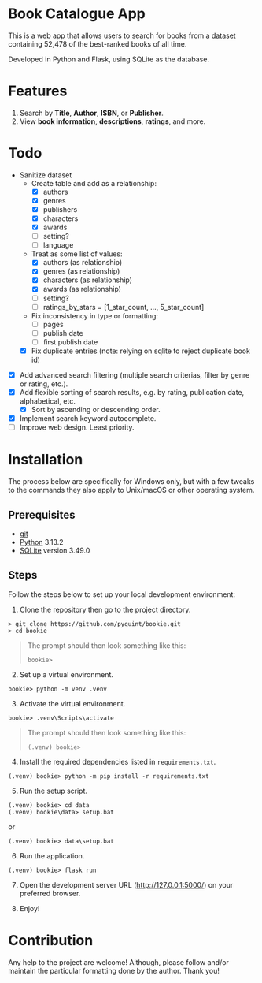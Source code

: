 # Book Catalogue App
This is a web app that allows users to search for books from a [dataset](https://www.kaggle.com/datasets/pooriamst/best-books-ever-dataset) containing 52,478 of the best-ranked books of all time.

Developed in Python and Flask, using SQLite as the database.

# Features
1. Search by **Title**, **Author**, **ISBN**, or **Publisher**.
2. View **book information**, **descriptions**, **ratings**, and more.

# Todo
- Sanitize dataset
  - Create table and add as a relationship:
    - [x] authors
    - [x] genres
    - [x] publishers
    - [x] characters
    - [x] awards
    - [ ] setting?
    - [ ] language
  - Treat as some list of values:
    - [x] authors (as relationship)
    - [x] genres (as relationship)
    - [x] characters (as relationship)
    - [x] awards (as relationship)
    - [ ] setting?
    - [ ] ratings_by_stars = [1_star_count, ..., 5_star_count]
  - Fix inconsistency in type or formatting:
    - [ ] pages
    - [ ] publish date
    - [ ] first publish date
  - [x] Fix duplicate entries (note: relying on sqlite to reject duplicate book id)
- [x] Add advanced search filtering (multiple search criterias, filter by genre or rating, etc.).
- [x] Add flexible sorting of search results, e.g. by rating, publication date, alphabetical, etc.
  - [x] Sort by ascending or descending order.
- [x] Implement search keyword autocomplete.
- [ ] Improve web design. Least priority.

# Installation
The process below are specifically for Windows only, but with a few tweaks to the commands they also apply to Unix/macOS or other operating system.

## Prerequisites
- [git](https://git-scm.com/)
- [Python](https://www.python.org/) 3.13.2
- [SQLite](https://www.sqlite.org/) version 3.49.0

## Steps
Follow the steps below to set up your local development environment:

1. Clone the repository then go to the project directory.
```
> git clone https://github.com/pyquint/bookie.git
> cd bookie
```

> The prompt should then look something like this:
> ```
> bookie>
> ```

2. Set up a virtual environment.

```
bookie> python -m venv .venv
```

3. Activate the virtual environment.
```
bookie> .venv\Scripts\activate
```

> The prompt should then look something like this:
> ```
> (.venv) bookie>
> ```

4. Install the required dependencies listed in `requirements.txt`.

```
(.venv) bookie> python -m pip install -r requirements.txt
```

5. Run the setup script.

```
(.venv) bookie> cd data
(.venv) bookie\data> setup.bat
```
or

```
(.venv) bookie> data\setup.bat
```

6. Run the application.
```
(.venv) bookie> flask run
```

7. Open the development server URL (http://127.0.0.1:5000/) on your preferred browser.

8. Enjoy!

# Contribution
Any help to the project are welcome! Although, please follow and/or maintain the particular formatting done by the author. Thank you!
